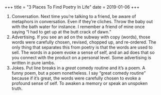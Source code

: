 +++
title = "3 Places To Find Poetry In Life"
date = 2019-01-06
+++

1. Conversation. Next time you&#8217;re talking to a friend, be aware of metaphors in conversation. Even if they&#8217;re cliches. Throw the baby out with the bath water for instance. I remember a friend of mine once saying “I had to get up at the butt crack of dawn.”
  2. Advertising. If you see an ad on the subway with copy (words), those words were carefully chosen, revised, chopped up, and re-ordered. The only thing that separates this from poetry is that the words are used to sell. The words in a poem evoke a sense of self, and an ad does that so you connect with the product on a personal level. Some advertising is written in pure iambs.
  3. Jokes. Put line breaks in a _great_ comedy routine and it&#8217;s a poem. A funny poem, but a poem nonetheless. I say “great comedy routine” because if it&#8217;s great, the words were carefully chosen to evoke a profound sense of self. To awaken a memory or speak an unspoken truth.